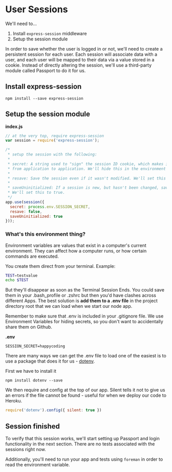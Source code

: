 # User Sessions

We'll need to...

1. Install `express-session` middleware
2. Setup the session module

In order to save whether the user is logged in or not, we'll need to create a persistent session for each user. Each session will associate data with a user, and each user will be mapped to their data via a value stored in a cookie. Instead of directly altering the session, we'll use a third-party module called Passport to do it for us.

## Install express-session

```
npm install --save express-session
```

## Setup the session module

**index.js**

```js
// at the very top, require express-session
var session = require('express-session');

/*
 * setup the session with the following:
 *
 * secret: A string used to "sign" the session ID cookie, which makes it unique
 * from application to application. We'll hide this in the environment
 *
 * resave: Save the session even if it wasn't modified. We'll set this to false
 *
 * saveUninitialized: If a session is new, but hasn't been changed, save it.
 * We'll set this to true.
 */
app.use(session({
  secret: process.env.SESSION_SECRET,
  resave: false,
  saveUninitialized: true
}));
```

### What's this environment thing?
Environment variables are values that exist in a computer's current environment. They can affect how a computer runs, or how certain commands are executed.

You create them direct from your terminal. Example:
```bash
TEST=testvalue
echo $TEST
```

But they'll disappear as soon as the Terminal Session Ends. You could save them in your .bash_profile or .zshrc but then you'd have clashes across different Apps. The best solution is **add them to a .env file** in the project directory root that we can load when we start our node app.

Remember to make sure that .env is included in your .gitignore file. We use Environment Variables for hiding secrets, so you don't want to accidentally share them on Github.

**.env**

```
SESSION_SECRET=happycoding
```

There are many ways we can get the .env file to load one of the easiest is to use a package that does it for us - [dotenv](https://www.npmjs.com/package/dotenv).

First we have to install it
```
npm install dotenv --save
```

We then require and config at the top of our app. Silent tells it not to give us an errors if the file cannot be found - useful for when we deploy our code to Heroku.
```js
require('dotenv').config({ silent: true })
```

## Session finished

To verify that this session works, we'll start setting up Passport and login functionality in the next section. There are no tests associated with the sessions right now.

Additionally, you'll need to run your app and tests using `foreman` in order to read the environment variable.
